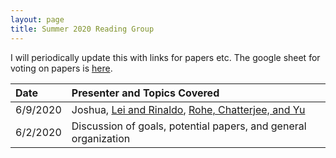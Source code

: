 ```yaml
---
layout: page
title: Summer 2020 Reading Group
---
```

I will periodically update this with links for papers etc.  The google sheet for voting on papers is [here](https://docs.google.com/spreadsheets/d/1jdYwNqViZ4kz-cvREZWdq9jOFScAkvOHmUU2pRRoa1U/edit?usp=sharing).

| Date                     | Presenter and Topics Covered | 
| :--------                |    :---------   |  
| 6/9/2020 	           | Joshua, [Lei and Rinaldo](https://projecteuclid.org/euclid.aos/1418135620), [Rohe, Chatterjee, and Yu](https://projecteuclid.org/euclid.aos/1314190618) |
| 6/2/2020                | Discussion of goals, potential papers, and general organization       | 

